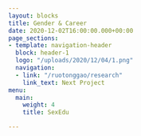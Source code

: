 ```yaml
---
layout: blocks
title: Gender & Career
date: 2020-12-02T16:00:00.000+00:00
page_sections:
- template: navigation-header
  block: header-1
  logo: "/uploads/2020/12/04/1.png"
  navigation:
  - link: "/ruotonggao/research"
    link_text: Next Project
menu:
  main:
    weight: 4
    title: SexEdu

---
```

